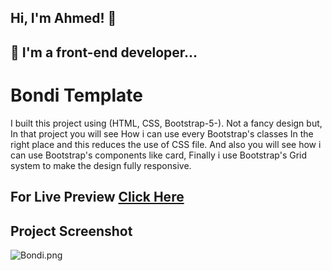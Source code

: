 
## Hi, I'm Ahmed! 👋


## 🚀 I'm a front-end developer...


#  Bondi Template
I built this project using (HTML, CSS, Bootstrap-5-).
Not a fancy design but, In that project you will see How i can use every Bootstrap's classes In the right place and this reduces the use of CSS file. And also you will see how i can use Bootstrap's components like card, Finally i use Bootstrap's Grid system to make the design fully responsive.

## For Live Preview [Click Here](https://ahmed-abouelfetouh.github.io/bondi-template/)
## Project Screenshot

![Bondi.png](https://i.postimg.cc/SxkRWRTt/Bondi.png)
